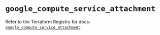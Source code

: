 # `google_compute_service_attachment`

Refer to the Terraform Registry for docs: [`google_compute_service_attachment`](https://registry.terraform.io/providers/hashicorp/google-beta/6.46.0/docs/resources/google_compute_service_attachment).

